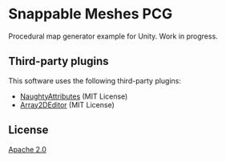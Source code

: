# Snappable Meshes PCG

Procedural map generator example for Unity. Work in progress.

## Third-party plugins

This software uses the following third-party plugins:

* [NaughtyAttributes](https://github.com/dbrizov/NaughtyAttributes)
  (MIT License)
* [Array2DEditor](https://github.com/Eldoir/Array2DEditor) (MIT License)

## License

[Apache 2.0](LICENSE)